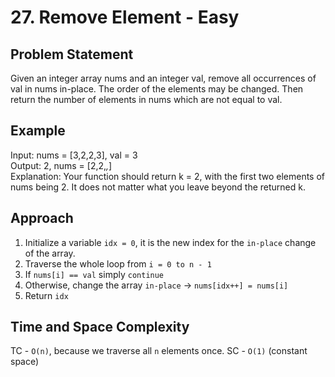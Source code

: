 # 27. Remove Element - Easy

## Problem Statement
Given an integer array nums and an integer val, remove all occurrences of val in nums in-place. The order of the elements may be changed. Then return the number of elements in nums which are not equal to val.

## Example
Input: nums = [3,2,2,3], val = 3<br>
Output: 2, nums = [2,2,_,_]<br>
Explanation: Your function should return k = 2, with the first two elements of nums being 2.
It does not matter what you leave beyond the returned k.

## Approach
1. Initialize a variable `idx = 0`, it is the new index for the `in-place` change of the array.
2. Traverse the whole loop from `i = 0 to n - 1`
3. If `nums[i] == val` simply `continue`
4. Otherwise, change the array `in-place` -> `nums[idx++] = nums[i]`
5. Return `idx`

## Time and Space Complexity
TC - `O(n)`, because we traverse all `n` elements once.
SC - `O(1)` (constant space)
